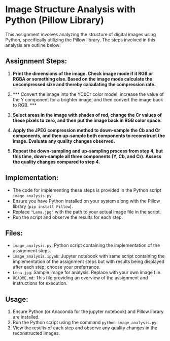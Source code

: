 # Image Structure Analysis with Python (Pillow Library)

This assignment involves analyzing the structure of digital images using Python, specifically utilizing the Pillow library. The steps involved in this analysis are outline below:

## Assignment Steps:
1. **Print the dimensions of the image. Check image mode if it RGB or RGBA or something else. Based on the image mode calculate the uncompressed size and thereby calculating the compression rate.**

2. *** Convert the image into the YCbCr color model, increase the value of the Y component for a brighter image, and then convert the image back to RGB. ***

3. **Select areas in the image with shades of red, change the Cr values of these pixels to zero, and then put the image back in RGB color space.**

4. **Apply the JPEG compression method to down-sample the Cb and Cr components, and then up-sample both components to reconstruct the image. Evaluate any quality changes observed.**

5. **Repeat the down-sampling and up-sampling process from step 4, but this time, down-sample all three components (Y, Cb, and Cr). Assess the quality changes compared to step 4.**


## Implementation:
- The code for implementing these steps is provided in the Python script `image_analysis.py`.
- Ensure you have Python installed on your system along with the Pillow library (`pip install Pillow`).
- Replace `"Lena.jpg"` with the path to your actual image file in the script.
- Run the script and observe the results for each step.


## Files:
- `image_analysis.py`: Python script containing the implementation of the assignment steps.
- `image_analysis.ipynb`: Jupyter notebook with same script containing the implementation of the assignment steps but with results being displayed after each step; choose your preferrance.
- `Lena.jpg`: Sample image for analysis. Replace with your own image file.
- `README.md`: This file providing an overview of the assignment and instructions for execution.


## Usage:
1. Ensure Python (or Anaconda for the jupyter notebook) and Pillow library are installed.
2. Run the Python script using the command `python image_analysis.py`.
3. View the results of each step and observe any quality changes in the reconstructed images.